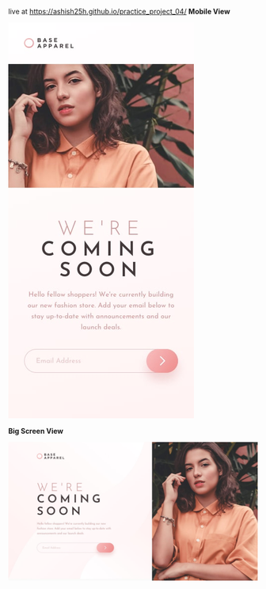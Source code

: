  live at https://ashish25h.github.io/practice_project_04/
**Mobile View**

![mobile view](./design/mobile-design.jpg)

**Big Screen View**

![big screen](./design/desktop-design.jpg)

